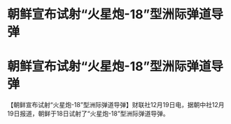 # 朝鲜宣布试射“火星炮-18”型洲际弹道导弹

# 朝鲜宣布试射“火星炮-18”型洲际弹道导弹

【朝鲜宣布试射“火星炮-18”型洲际弹道导弹】财联社12月19日电，据朝中社12月19日报道，朝鲜于18日试射了“火星炮-18”型洲际弹道导弹。

